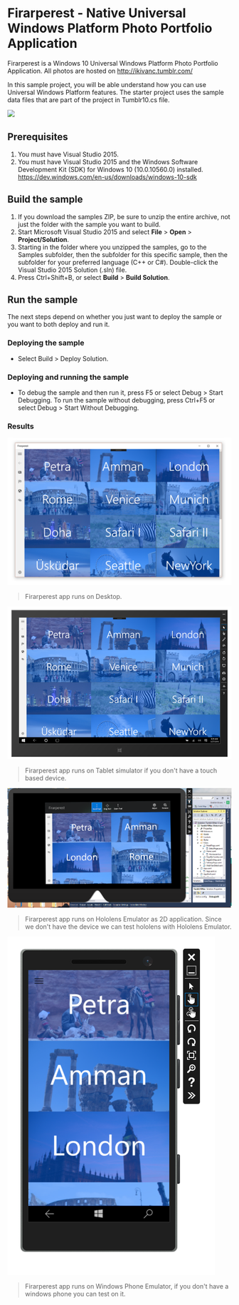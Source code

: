 # Firarperest - Native Universal Windows Platform Photo Portfolio Application
Firarperest is a Windows 10 Universal Windows Platform  Photo Portfolio Application. All photos are hosted on http://ikivanc.tumblr.com/ 

In this sample project, you will be able understand how you can use Universal Windows Platform features. The starter project uses the sample data files that are part of the project in Tumblr10.cs file. 

![](Screenshots/firarperest1.gif)

## Prerequisites
1. You must have Visual Studio 2015.
2. You must have Visual Studio 2015 and the Windows Software Development Kit (SDK) for Windows 10 (10.0.10560.0) installed. https://dev.windows.com/en-us/downloads/windows-10-sdk

## Build the sample
1. If you download the samples ZIP, be sure to unzip the entire archive, not just the folder with the sample you want to build. 
2. Start Microsoft Visual Studio 2015 and select **File** \> **Open** \> **Project/Solution**.
3. Starting in the folder where you unzipped the samples, go to the Samples subfolder, then the subfolder for this specific sample, then the subfolder for your preferred language (C++ or C#). Double-click the Visual Studio 2015 Solution (.sln) file.
4. Press Ctrl+Shift+B, or select **Build** \> **Build Solution**.

## Run the sample
The next steps depend on whether you just want to deploy the sample or you want to both deploy and run it.

### Deploying the sample

- Select Build > Deploy Solution. 

### Deploying and running the sample

- To debug the sample and then run it, press F5 or select Debug >  Start Debugging. To run the sample without debugging, press Ctrl+F5 or select Debug > Start Without Debugging. 

### Results
   ![](Screenshots/Desktop1.png)
> Firarperest app runs on Desktop. 

   ![](Screenshots/Tablet1.png)
> Firarperest app runs on Tablet simulator if you don't have a touch based device.

   ![](Screenshots/Hololens.png)
> Firarperest app runs on Hololens Emulator as 2D application. Since we don't have the device we can test hololens with Hololens Emulator.

   ![](Screenshots/Phone.png)
> Firarperest app runs on Windows Phone Emulator, if you don't have a windows phone you can test on it.
